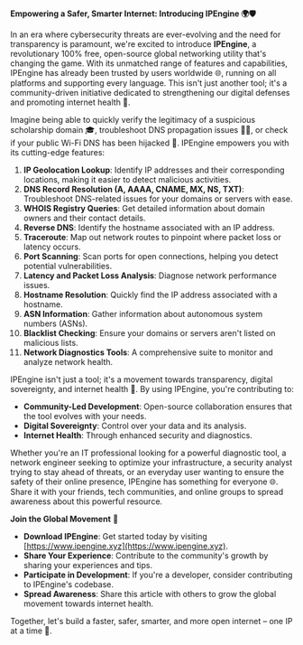 **Empowering a Safer, Smarter Internet: Introducing IPEngine 🌍🛡️**

In an era where cybersecurity threats are ever-evolving and the need for transparency is paramount, we're excited to introduce **IPEngine**, a revolutionary 100% free, open-source global networking utility that's changing the game. With its unmatched range of features and capabilities, IPEngine has already been trusted by users worldwide 🌐, running on all platforms and supporting every language. This isn't just another tool; it's a community-driven initiative dedicated to strengthening our digital defenses and promoting internet health 📡.

Imagine being able to quickly verify the legitimacy of a suspicious scholarship domain 🎓, troubleshoot DNS propagation issues 👨‍💻, or check if your public Wi-Fi DNS has been hijacked 📱. IPEngine empowers you with its cutting-edge features:

1.  **IP Geolocation Lookup**: Identify IP addresses and their corresponding locations, making it easier to detect malicious activities.
2.  **DNS Record Resolution (A, AAAA, CNAME, MX, NS, TXT)**: Troubleshoot DNS-related issues for your domains or servers with ease.
3.  **WHOIS Registry Queries**: Get detailed information about domain owners and their contact details.
4.  **Reverse DNS**: Identify the hostname associated with an IP address.
5.  **Traceroute**: Map out network routes to pinpoint where packet loss or latency occurs.
6.  **Port Scanning**: Scan ports for open connections, helping you detect potential vulnerabilities.
7.  **Latency and Packet Loss Analysis**: Diagnose network performance issues.
8.  **Hostname Resolution**: Quickly find the IP address associated with a hostname.
9.  **ASN Information**: Gather information about autonomous system numbers (ASNs).
10. **Blacklist Checking**: Ensure your domains or servers aren't listed on malicious lists.
11. **Network Diagnostics Tools**: A comprehensive suite to monitor and analyze network health.

IPEngine isn't just a tool; it's a movement towards transparency, digital sovereignty, and internet health 🚀. By using IPEngine, you're contributing to:

-   **Community-Led Development**: Open-source collaboration ensures that the tool evolves with your needs.
-   **Digital Sovereignty**: Control over your data and its analysis.
-   **Internet Health**: Through enhanced security and diagnostics.

Whether you're an IT professional looking for a powerful diagnostic tool, a network engineer seeking to optimize your infrastructure, a security analyst trying to stay ahead of threats, or an everyday user wanting to ensure the safety of their online presence, IPEngine has something for everyone 🌐. Share it with your friends, tech communities, and online groups to spread awareness about this powerful resource.

**Join the Global Movement** 🚀

-   **Download IPEngine**: Get started today by visiting [https://www.ipengine.xyz](https://www.ipengine.xyz).
-   **Share Your Experience**: Contribute to the community's growth by sharing your experiences and tips.
-   **Participate in Development**: If you're a developer, consider contributing to IPEngine's codebase.
-   **Spread Awareness**: Share this article with others to grow the global movement towards internet health.

Together, let's build a faster, safer, smarter, and more open internet – one IP at a time 🔑.